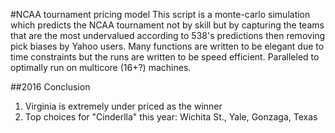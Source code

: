#NCAA tournament pricing model
This script is a monte-carlo simulation which predicts the NCAA tournament not by skill but by capturing the teams that are the most undervalued according to 538's predictions then removing pick biases by Yahoo users. Many functions are written to be elegant due to time constraints but the runs are written to be speed efficient.  Paralleled to optimally run on multicore (16+?) machines.

##2016 Conclusion
1. Virginia is extremely under priced as the winner
2. Top choices for "Cinderlla" this year: Wichita St., Yale, Gonzaga, Texas




